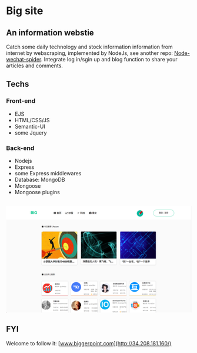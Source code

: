 # Big site

## An information webstie
Catch some daily technology and stock information information from internet by webscraping, implemented by NodeJs, see another repo: [Node-wechat-spider](https://github.com/benny201/Node-Wechat-Spider).
Integrate log in/sgin up and blog function to share your articles and comments.

## Techs 
### Front-end
* EJS
* HTML/CSS/JS
* Semantic-UI
* some Jquery

### Back-end
* Nodejs
* Express
* some Express middlewares
* Database: MongoDB
* Mongoose
* Mongoose plugins

## 
![big](https://github.com/benny201/Big/blob/master/big.png)

## FYI
Welcome to follow it: [www.biggerpoint.com](http://34.208.181.160/)
